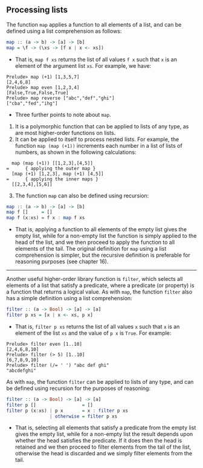 ## Processing lists
The function `map` applies a function to all elements of a list, and can be defined using a list comprehension as follows:
```Haskell
map :: (a -> b) -> [a] -> [b]
map = \f -> (\xs -> [f x | x <- xs])
```
* That is, `map f xs` returns the list of all values `f x` such that `x` is an element of the argument list `xs`. For example, we have:
```Shell
Prelude> map (+1) [1,3,5,7]
[2,4,6,8]
Prelude> map even [1,2,3,4]
[False,True,False,True]
Prelude> map reverse ["abc","def","ghi"]
["cba","fed","ihg"]
```
* Three further points to note about `map`.
 1. It is a polymorphic function that can be applied to lists of any type, as are most higher-order functions on lists.
 2. It can be applied to itself to process nested lists. For example, the function `map (map (+1))` increments each number in a list of lists of numbers, as shown in the following calculations:
 ```
   map (map (+1)) [[1,2,3],[4,5]]
=      { applying the outer map }
   [map (+1) [1,2,3], map (+1) [4,5]]
=      { applying the inner maps }
   [[2,3,4],[5,6]]
 ```
 3. The function `map` can also be defined using recursion:
```Haskell
map :: (a -> b) -> [a] -> [b]
map f []     = []
map f (x:xs) = f x : map f xs
```
* That is, applying a function to all elements of the empty list gives the empty list, while for a non-empty list the function is simply applied to the head of the list, and we then proceed to apply the function to all elements of the tail. The original definition for `map` using a list comprehension is simpler, but the recursive definition is preferable for reasoning purposes (see chapter 16).
___
Another useful higher-order library function is `filter`, which selects all elements of a list that satisfy a predicate, where a predicate (or property) is a function that returns a logical value. As with `map`, the function `filter` also has a simple definition using a list comprehension:
```Haskell
filter :: (a -> Bool) -> [a] -> [a]
filter p xs = [x | x <- xs, p x]
```
* That is, `filter p xs` returns the list of all values `x` such that `x` is an element of the list `xs` and the value of `p x` is `True`. For example:
```Shell
Prelude> filter even [1..10]
[2,4,6,8,10]
Prelude> filter (> 5) [1..10]
[6,7,8,9,10]
Prelude> filter (/= ' ') "abc def ghi"
"abcdefghi"
```
As with `map`, the function `filter` can be applied to lists of any type, and can be defined using recursion for the purposes of reasoning:
```Haskell
filter :: (a -> Bool) -> [a] -> [a]
filter p []                 = []
filter p (x:xs) | p x       = x : filter p xs
                | otherwise = filter p xs
```
* That is, selecting all elements that satisfy a predicate from the empty list gives the empty list, while for a non-empty list the result depends upon whether the head satisfies the predicate. If it does then the head is retained and we then proceed to filter elements from the tail of the list, otherwise the head is discarded and we simply filter elements from the tail.
